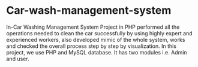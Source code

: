 # Car-wash-management-system
In-Car Washing Management System Project in PHP performed all the operations needed to clean the car successfully by using highly expert and experienced workers, also developed mimic of the whole system, works and checked the overall process step by step by visualization.
In this project, we use PHP and MySQL database. It has two modules i.e. Admin and user.
